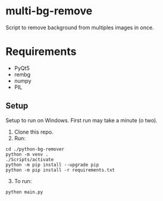 # multi-bg-remove

Script to remove background from multiples images in once.

# Requirements
 - PyQt5
 - rembg
 - numpy
 - PIL

## Setup

Setup to run on Windows. First run may take a minute (o two).

1. Clone this repo.
2. Run:
```
cd ./python-bg-remover
python -m venv .
./Scripts/activate
python -m pip install --upgrade pip
python -m pip install -r requirements.txt
```
3. To run:
```
python main.py
```